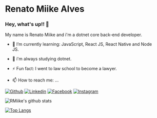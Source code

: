 # Renato Miike Alves
### Hey, what's up!! 👋

My name is Renato Miike and i'm a dotnet core back-end developer.


- 🌱 I’m currently learning: JavaScript, React JS, React Native and Node JS.
- 🚀 i'm always studying dotnet.
- ⚡ Fun fact: I went to law school to become a lawyer.

- 📫 How to reach me: ...
<p align="center">
  
[![Github](https://img.shields.io/badge/-Github-black?style=flat-square&logo=Github&logoColor=white&link=https://github.com/RMiike)](https://github.com/RMiike)
[![Linkedin](https://img.shields.io/badge/-Linkedin-informational?style=flat-square&logo=Linkedin&logoColor=white&link=https://www.linkedin.com/in/renato-alves-583804176/)](https://www.linkedin.com/in/renato-alves-583804176/)
[![Facebook](https://img.shields.io/badge/-Facebook-blue?style=flat-square&logo=Facebook&logoColor=white&link=https://www.facebook.com/RMiikeA)](https://www.facebook.com/RMiikeA)
[![Instagram](https://img.shields.io/badge/-Instagram-blueviolet?style=flat-square&logo=Instagram&logoColor=white&link=https://www.instagram.com/rmiikea/)](https://www.instagram.com/rmiikea/)

![RMiike's github stats](https://github-readme-stats.vercel.app/api?username=rmiike&show_icons=true&theme=dracula)

[![Top Langs](https://github-readme-stats.vercel.app/api/top-langs/?username=rmiike&layout=compact)](https://github.com/rmiike/github-readme-stats)

</p>
<!--
**RMiike/RMiike** is a ✨ _special_ ✨ repository because its `README.md` (this file) appears on your GitHub profile.

Here are some ideas to get you started:

- 🔭 I’m currently working on ...
- 🌱 I’m currently learning ...
- 👯 I’m looking to collaborate on ...
- 🤔 I’m looking for help with ...
- 💬 Ask me about ...
- 📫 How to reach me: ...
- 😄 Pronouns: ...
- ⚡ Fun fact: ...
-->
